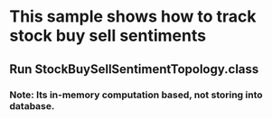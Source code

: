 # This sample shows how to track stock buy sell sentiments  

## Run StockBuySellSentimentTopology.class
		

### Note: Its in-memory computation based, not storing into database. 


